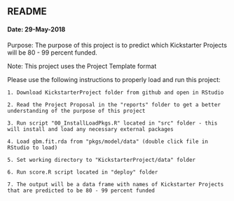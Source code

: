 README
----------

#### Date: 29-May-2018

Purpose: The purpose of this project is to predict which Kickstarter Projects will be 80 - 99 percent funded. 

Note: This project uses the Project Template format

Please use the following instructions to properly load and run this project:

    1. Download KickstarterProject folder from github and open in RStudio
    
    2. Read the Project Proposal in the "reports" folder to get a better understanding of the purpose of this project
    
    3. Run script "00_InstallLoadPkgs.R" located in "src" folder - this will install and load any necessary external packages
    
    4. Load gbm.fit.rda from "pkgs/model/data" (double click file in RStudio to load)
    
    5. Set working directory to "KickstarterProject/data" folder
    
    6. Run score.R script located in "deploy" folder
    
    7. The output will be a data frame with names of Kickstarter Projects that are predicted to be 80 - 99 percent funded


